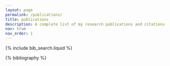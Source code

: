 ```yaml
---
layout: page
permalink: /publications/
title: publications
description: A complete list of my research publications and citations can be found on my [Google Scholar profile](https://scholar.google.com/citations?user=heXZzcQAAAAJ&hl=en).
nav: true
nav_order: 1
---
```


<!-- _pages/publications.md -->

<!-- Bibsearch Feature -->

{% include bib_search.liquid %}

<div class="publications">

{% bibliography %}

</div>
